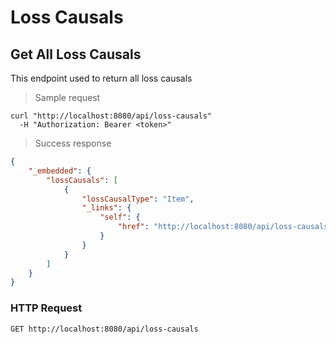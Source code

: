 # Loss Causals
## Get All Loss Causals

This endpoint used to return all loss causals

> Sample request

```shell
curl "http://localhost:8080/api/loss-causals"
  -H "Authorization: Bearer <token>"
```

> Success response

```json
{
    "_embedded": {
        "lossCausals": [
            {
                "lossCausalType": "Item",
                "_links": {
                    "self": {
                        "href": "http://localhost:8080/api/loss-causals/1"
                    }
                }
            }
        ]
    }
}
```

### HTTP Request 

`GET http://localhost:8080/api/loss-causals`